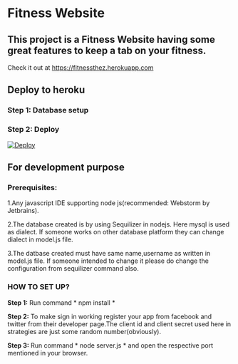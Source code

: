 # Fitness Website

## This project is a Fitness Website having some great features to keep a tab on your fitness.

   Check it out at https://fitnessthez.herokuapp.com

## Deploy to heroku

  ### Step 1: Database setup
  ### Step 2: Deploy
  <a href="https://heroku.com/deploy?template=https://github.com/Suesanz/Fitness-Website">
  <img src="https://www.herokucdn.com/deploy/button.svg" alt="Deploy">
</a>

## For development purpose

### Prerequisites:

1.Any javascript IDE supporting node js(recommended: Webstorm by Jetbrains).

2.The database created is by using Sequilizer in nodejs. Here mysql is used as dialect. If someone works on other database
 platform they can change dialect in model.js file.
 
 3.The datbase created  must have same name,username as written in model.js file. If someone intended to change it please do change the configuration from sequilizer command also.
 
 ### HOW TO SET UP?

**Step 1:** Run command 
      * npm install *
      
**Step 2:** To make sign in working register your app from facebook and twitter from their developer page.The client id and client secret used here in strategies are just some random number(obviously).

**Step 3:** Run command
      * node server.js *
       and open the respective port mentioned in your browser.
      
 

